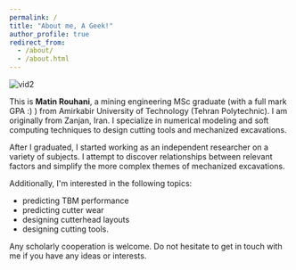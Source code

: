 ```yaml
---
permalink: /
title: "About me, A Geek!"
author_profile: true
redirect_from: 
  - /about/
  - /about.html
---
```


![vid2](https://github.com/user-attachments/assets/aabb8272-5a44-45e7-8d1f-c285f5adcea0)


This is **Matin Rouhani**, a mining engineering MSc graduate (with a full mark GPA :) ) from Amirkabir University of Technology (Tehran Polytechnic). I am originally from Zanjan, Iran. I specialize in numerical modeling and soft computing techniques to design cutting tools and mechanized excavations. 

After I graduated, I started working as an independent researcher on a variety of subjects. I attempt to discover relationships between relevant factors and simplify the more complex themes of mechanized excavations.

Additionally, I'm interested in the following topics: 
*  predicting TBM performance
*  predicting cutter wear
*  designing cutterhead layouts
*  designing cutting tools.

Any scholarly cooperation is welcome. Do not hesitate to get in touch with me if you have any ideas or interests.

